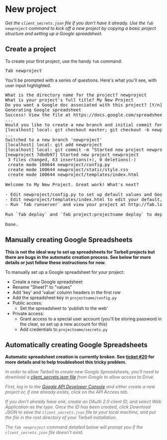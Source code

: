 # New project 
*Get the `client_secrets.json` file if you don't have it already. Use the `fab newproject` command to kick off a new project by copying a basic
project structure and setting up a Google spreadsheet.*

## Create a project

To create your first project, use the handy `fab` command:

<pre>fab newproject</pre>

You'll be prompted with a series of questions. Here's what you'll see, with user
input <span class="highlight">highlighted</span>.

<pre>What is the directory name for the project? <span class="highlight">newproject</span>
What is your project's full title? <span class="highlight">My New Project</span>
Do you want a Google doc associated with this project? [Y/n]: <span class="highlight">y</span>
Generating Google spreadsheet
Success! View the file at https://docs.google.com/spreadsheet/ccc?key=0Ak3IIavLYTovdFVNSVkxa0M3Tm4xcHpnSUR0Z1NwOUE
...
Would you like to create a new branch and initial commit for this project? [Y/n]: y
[localhost] local: git checkout master; git checkout -b newproject
...
Switched to a new branch 'newproject'
[localhost] local: git add newproject
[localhost] local: git commit -m "Started new project newproject"
[newproject 7dbdb97] Started new project newproject
 3 files changed, 63 insertions(+), 0 deletions(-)
 create mode 100644 newproject/config.py
 create mode 100644 newproject/static/style.css
 create mode 100644 newproject/templates/index.html

Welcome to My New Project. Great work! What's next?

- Edit newproject/config.py to set up default values and Google Doc settings.
- Edit newproject/templates/index.html to edit your default, root template.
- Run `fab runserver` and view your project at http://fab.localhost:5000/newproject/

Run `fab deploy` and `fab project:projectname deploy` to deploy to S3 if you have a bucket configured.

Done.
</pre>

## Manually creating Google Spreadsheets

**This is not the ideal way to set up spreadsheets for Tarbell projects but there
are bugs in the automatic creation process. See below for more details or just 
follow these instructions for now.**

To manually set up a Google spreadsheet for your project:

* Create a new Google spreadsheet
* Rename "Sheet1" to "values"
* Add 'key' and 'value' column headers in the first row
* Add the spreadsheet key in `projectname/config.py`
* Public access:
  * Set the spreadsheet to 'publish to the web'
* Private access:
  * Grant access to a special user account (you'll be storing password in the clear, so set up a new account for this) 
  * Add credentials to `projectname/secrets.py`

## Automatically creating Google Spreadsheets

**Automatic spreadsheet creation is currently broken. See [ticket #20](https://github.com/newsapps/tarbell-template/issues/20) for more details and to help troubleshoot this tricky problem.** 

<div style="color: #666; font-style: italic;">
In order to allow Tarbell to create new Google Spreadsheets, you'll need to download a <a href="https://developers.google.com/api-client-library/python/guide/aaa_client_secrets">client_secrets.json file</a> from Google to allow access to Drive.

First, log in to the <a href="https://code.google.com/apis/console/b/0/">Google API Developer Console</a> and either create a new project or, if one already exists, click on the API Access tab.

If you don't already have one, create an OAuth 2.0 client ID, and select Web Application as the type. Once the ID has been created, click Download JSON to save the <code>client_secrets.json</code> file to your local machine, and put the file in the root directory of your Tarbell installation.

The <code>fab newproject</code> command detailed below will prompt you if the <code>client_secrets.json</code> file doesn't exist. 
</div>


